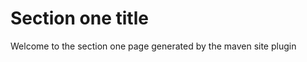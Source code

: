 Section one title
=======================

Welcome to the section one page generated by the maven site plugin